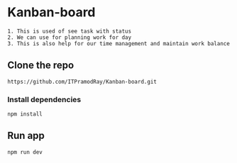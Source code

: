 # Kanban-board
``` 
1. This is used of see task with status
2. We can use for planning work for day
3. This is also help for our time management and maintain work balance
```
## Clone the repo
``` 
https://github.com/ITPramodRay/Kanban-board.git
```
### Install dependencies
``` 
npm install
```
## Run app
``` 
npm run dev
```
